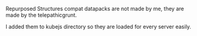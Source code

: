 Repurposed Structures compat datapacks are not made by me, they are made by the telepathicgrunt.

I added them to kubejs directory so they are loaded for every server easily.